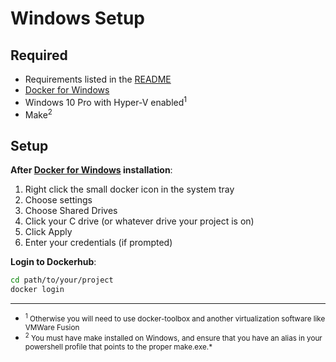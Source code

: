 [Docker for Windows]: https://docs.docker.com/docker-for-windows/install/ "Download Docker for Windows"

# Windows Setup

## Required

- Requirements listed in the [README](../README.md)
- [Docker for Windows]
- Windows 10 Pro with Hyper-V enabled<sup>1</sup>
- Make<sup>2</sup>

## Setup

__After [Docker for Windows] installation__:

1. Right click the small docker icon in the system tray
2. Choose settings
3. Choose Shared Drives
4. Click your C drive (or whatever drive your project is on)
5. Click Apply
6. Enter your credentials (if prompted)

__Login to Dockerhub__:

```bash
cd path/to/your/project
docker login
```

---

- <small><sup>1</sup> Otherwise you will need to use docker-toolbox and another virtualization software like VMWare Fusion</small>
- <small><sup>2</sup> You must have make installed on Windows, and ensure that you have an alias in your powershell profile that points to the proper make.exe.*</small>
